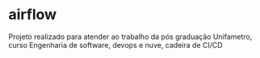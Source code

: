 # airflow
Projeto realizado para atender ao trabalho da pós graduação Unifametro, curso Engenharia de software, devops e nuve, cadeira de CI/CD
